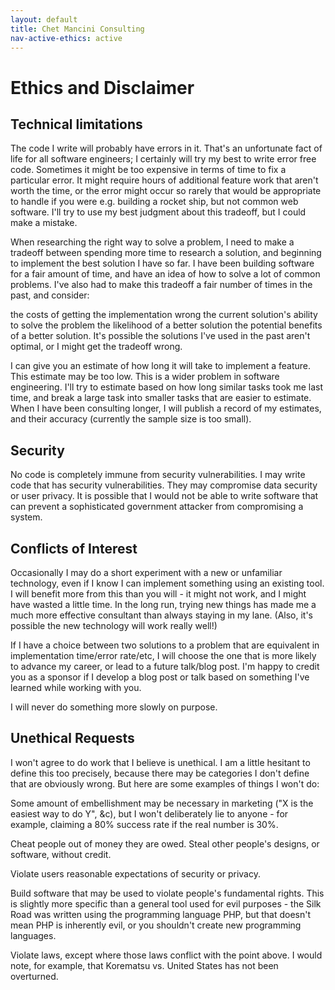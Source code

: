 ```yaml
---
layout: default
title: Chet Mancini Consulting
nav-active-ethics: active
---
```


# Ethics and Disclaimer

## Technical limitations
The code I write will probably have errors in it. That's an unfortunate fact of life for all software engineers; I certainly will try my best to write error free code. Sometimes it might be too expensive in terms of time to fix a particular error. It might require hours of additional feature work that aren't worth the time, or the error might occur so rarely that would be appropriate to handle if you were e.g. building a rocket ship, but not common web software. I'll try to use my best judgment about this tradeoff, but I could make a mistake.

When researching the right way to solve a problem, I need to make a tradeoff between spending more time to research a solution, and beginning to implement the best solution I have so far. I have been building software for a fair amount of time, and have an idea of how to solve a lot of common problems. I've also had to make this tradeoff a fair number of times in the past, and consider:

the costs of getting the implementation wrong
the current solution's ability to solve the problem
the likelihood of a better solution
the potential benefits of a better solution.
It's possible the solutions I've used in the past aren't optimal, or I might get the tradeoff wrong.

I can give you an estimate of how long it will take to implement a feature. This estimate may be too low. This is a wider problem in software engineering. I'll try to estimate based on how long similar tasks took me last time, and break a large task into smaller tasks that are easier to estimate. When I have been consulting longer, I will publish a record of my estimates, and their accuracy (currently the sample size is too small).

## Security

No code is completely immune from security vulnerabilities. I may write code that has security vulnerabilities. They may compromise data security or user privacy. It is possible that I would not be able to write software that can prevent a sophisticated government attacker from compromising a system.



## Conflicts of Interest
Occasionally I may do a short experiment with a new or unfamiliar technology, even if I know I can implement something using an existing tool. I will benefit more from this than you will - it might not work, and I might have wasted a little time. In the long run, trying new things has made me a much more effective consultant than always staying in my lane. (Also, it's possible the new technology will work really well!)

If I have a choice between two solutions to a problem that are equivalent in implementation time/error rate/etc, I will choose the one that is more likely to advance my career, or lead to a future talk/blog post. I'm happy to credit you as a sponsor if I develop a blog post or talk based on something I've learned while working with you.

I will never do something more slowly on purpose.

## Unethical Requests
I won't agree to do work that I believe is unethical. I am a little hesitant to define this too precisely, because there may be categories I don't define that are obviously wrong. But here are some examples of things I won't do:

Some amount of embellishment may be necessary in marketing ("X is the easiest way to do Y", &c), but I won't deliberately lie to anyone - for example, claiming a 80% success rate if the real number is 30%.

Cheat people out of money they are owed. Steal other people's designs, or software, without credit.

Violate users reasonable expectations of security or privacy.

Build software that may be used to violate people's fundamental rights. This is slightly more specific than a general tool used for evil purposes - the Silk Road was written using the programming language PHP, but that doesn't mean PHP is inherently evil, or you shouldn't create new programming languages.

Violate laws, except where those laws conflict with the point above. I would note, for example, that Korematsu vs. United States has not been overturned.
